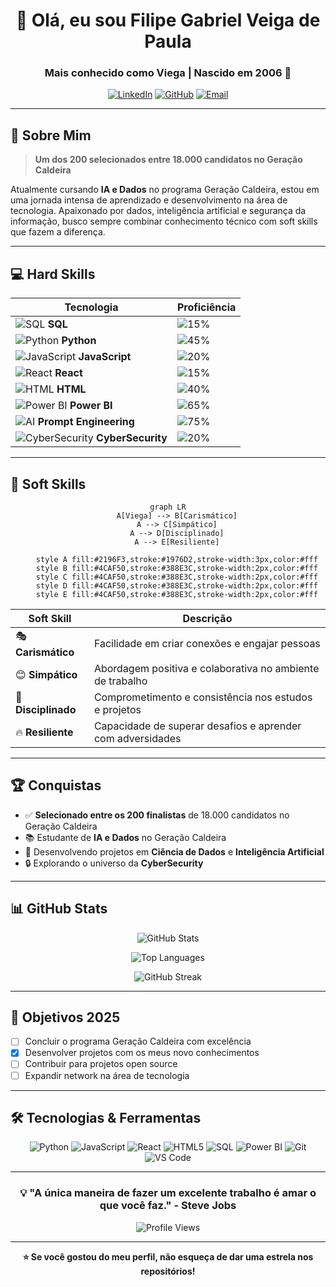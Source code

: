 <div align="center">

# 👋 Olá, eu sou Filipe Gabriel Veiga de Paula

### Mais conhecido como **Viega** | Nascido em 2006 🚀

[![LinkedIn](https://img.shields.io/badge/LinkedIn-0077B5?style=for-the-badge&logo=linkedin&logoColor=white)](br.linkedin.com/in/filipe-gabriel-veiga-de-paula-704b2a302)
[![GitHub](https://img.shields.io/badge/GitHub-100000?style=for-the-badge&logo=github&logoColor=white)](https://github.com/DPViega)
[![Email](https://img.shields.io/badge/Email-D14836?style=for-the-badge&logo=gmail&logoColor=white)](mailto:viega.dev@yahoo.com)

</div>

---

## 🎯 Sobre Mim

> **Um dos 200 selecionados entre 18.000 candidatos no Geração Caldeira**

Atualmente cursando **IA e Dados** no programa Geração Caldeira, estou em uma jornada intensa de aprendizado e desenvolvimento na área de tecnologia. Apaixonado por dados, inteligência artificial e segurança da informação, busco sempre combinar conhecimento técnico com soft skills que fazem a diferença.

---

## 💻 Hard Skills

<div align="center">

| Tecnologia | Proficiência |
|-----------|--------------|
| ![SQL](https://img.shields.io/badge/SQL-336791?style=flat&logo=postgresql&logoColor=white) **SQL** | ![15%](https://progress-bar.dev/85?width=200&color=336791) |
| ![Python](https://img.shields.io/badge/Python-3776AB?style=flat&logo=python&logoColor=white) **Python** | ![45%](https://progress-bar.dev/80?width=200&color=3776AB) |
| ![JavaScript](https://img.shields.io/badge/JavaScript-F7DF1E?style=flat&logo=javascript&logoColor=black) **JavaScript** | ![20%](https://progress-bar.dev/75?width=200&color=F7DF1E) |
| ![React](https://img.shields.io/badge/React-61DAFB?style=flat&logo=react&logoColor=black) **React** | ![15%](https://progress-bar.dev/70?width=200&color=61DAFB) |
| ![HTML](https://img.shields.io/badge/HTML5-E34F26?style=flat&logo=html5&logoColor=white) **HTML** | ![40%](https://progress-bar.dev/90?width=200&color=E34F26) |
| ![Power BI](https://img.shields.io/badge/Power_BI-F2C811?style=flat&logo=powerbi&logoColor=black) **Power BI** | ![65%](https://progress-bar.dev/65?width=200&color=F2C811) |
| ![AI](https://img.shields.io/badge/Prompt_Engineering-412991?style=flat&logo=openai&logoColor=white) **Prompt Engineering** | ![75%](https://progress-bar.dev/75?width=200&color=412991) |
| ![CyberSecurity](https://img.shields.io/badge/CyberSecurity-000000?style=flat&logo=hackaday&logoColor=white) **CyberSecurity** | ![20%](https://progress-bar.dev/60?width=200&color=000000) |

</div>

---

## 🌟 Soft Skills

<div align="center">

```mermaid
graph LR
    A[Viega] --> B[Carismático]
    A --> C[Simpático]
    A --> D[Disciplinado]
    A --> E[Resiliente]

    style A fill:#2196F3,stroke:#1976D2,stroke-width:3px,color:#fff
    style B fill:#4CAF50,stroke:#388E3C,stroke-width:2px,color:#fff
    style C fill:#4CAF50,stroke:#388E3C,stroke-width:2px,color:#fff
    style D fill:#4CAF50,stroke:#388E3C,stroke-width:2px,color:#fff
    style E fill:#4CAF50,stroke:#388E3C,stroke-width:2px,color:#fff
```

</div>

<div align="center">

| Soft Skill | Descrição |
|-----------|-----------|
| 🎭 **Carismático** | Facilidade em criar conexões e engajar pessoas |
| 😊 **Simpático** | Abordagem positiva e colaborativa no ambiente de trabalho |
| 💪 **Disciplinado** | Comprometimento e consistência nos estudos e projetos |
| 🔥 **Resiliente** | Capacidade de superar desafios e aprender com adversidades |

</div>

---

## 🏆 Conquistas

- ✅ **Selecionado entre os 200 finalistas** de 18.000 candidatos no Geração Caldeira
- 📚 Estudante de **IA e Dados** no Geração Caldeira
- 💼 Desenvolvendo projetos em **Ciência de Dados** e **Inteligência Artificial**
- 🔒 Explorando o universo da **CyberSecurity**

---

## 📊 GitHub Stats

<div align="center">

![GitHub Stats](https://github-readme-stats.vercel.app/api?username=seu-usuario&show_icons=true&theme=tokyonight&hide_border=true&count_private=true)

![Top Languages](https://github-readme-stats.vercel.app/api/top-langs/?username=seu-usuario&layout=compact&theme=tokyonight&hide_border=true)

![GitHub Streak](https://github-readme-streak-stats.herokuapp.com/?user=seu-usuario&theme=tokyonight&hide_border=true)

</div>

---

## 🎯 Objetivos 2025

- [ ] Concluir o programa Geração Caldeira com excelência
- [X] Desenvolver projetos com os meus novo conhecimentos
- [ ] Contribuir para projetos open source
- [ ] Expandir network na área de tecnologia

---

## 🛠️ Tecnologias & Ferramentas

<div align="center">

![Python](https://img.shields.io/badge/Python-3776AB?style=for-the-badge&logo=python&logoColor=white)
![JavaScript](https://img.shields.io/badge/JavaScript-F7DF1E?style=for-the-badge&logo=javascript&logoColor=black)
![React](https://img.shields.io/badge/React-61DAFB?style=for-the-badge&logo=react&logoColor=black)
![HTML5](https://img.shields.io/badge/HTML5-E34F26?style=for-the-badge&logo=html5&logoColor=white)
![SQL](https://img.shields.io/badge/SQL-336791?style=for-the-badge&logo=postgresql&logoColor=white)
![Power BI](https://img.shields.io/badge/Power_BI-F2C811?style=for-the-badge&logo=powerbi&logoColor=black)
![Git](https://img.shields.io/badge/Git-F05032?style=for-the-badge&logo=git&logoColor=white)
![VS Code](https://img.shields.io/badge/VS_Code-007ACC?style=for-the-badge&logo=visual-studio-code&logoColor=white)

</div>

---

<div align="center">

### 💡 "A única maneira de fazer um excelente trabalho é amar o que você faz." - Steve Jobs

![Profile Views](https://komarev.com/ghpvc/?username=seu-usuario&color=blue&style=flat-square&label=Visualizações+do+Perfil)

</div>

---

<div align="center">

**⭐ Se você gostou do meu perfil, não esqueça de dar uma estrela nos repositórios!**

</div>
